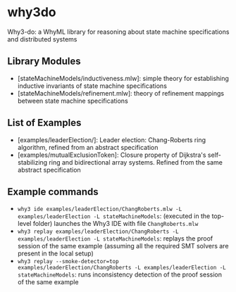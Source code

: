 # why3do
Why3-do: a WhyML library for reasoning about state machine specifications and distributed systems

## Library Modules

* [stateMachineModels/inductiveness.mlw]: simple theory for
establishing inductive invariants of state machine specifications
* [stateMachineModels/refinement.mlw]: theory of refinement mappings
  between state machine specifications

## List of Examples

* [examples/leaderElection/]: Leader election: Chang-Roberts ring
  algorithm, refined from an abstract specification
* [examples/mutualExclusionToken]: Closure property of Dijkstra's
  self-stabilizing ring and bidirectional array systems. Refined from
  the same abstract specification

## Example commands

* `why3 ide examples/leaderElection/ChangRoberts.mlw -L examples/leaderElection -L stateMachineModels`: (executed in the top-level folder) launches the Why3 IDE with file `ChangRoberts.mlw` 
* `why3 replay examples/leaderElection/ChangRoberts -L
  examples/leaderElection -L stateMachineModels`: replays the proof
  session of the same example (assuming all the required SMT solvers are present in the local setup)
* `why3 replay --smoke-detector=top examples/leaderElection/ChangRoberts -L
  examples/leaderElection -L stateMachineModels`: runs inconsistency
  detection of the proof session of the same example 

